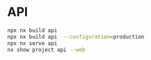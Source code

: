 # API

```bash
npx nx build api
npx nx build api  --configuration=production
npx nx serve api
nx show project api --web
```
